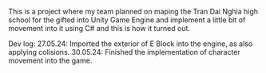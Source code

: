 This is a project where my team planned on maping the Tran Dai Nghia high school for the gifted into Unity Game Engine and implement a little bit of movement into it using C# and this is how it turned out.

Dev log:
27.05.24: Imported the exterior of E Block into the engine, as also applying colisions.
30.05.24: Finished the implementation of character movement into the game.
